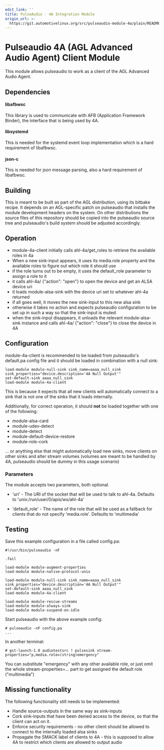 ```yaml
---
edit_link: ''
title: PulseAudio - 4A Integration Module
origin_url: >-
  https://git.automotivelinux.org/src/pulseaudio-module-4a/plain/README.md?h=flounder
---
```


<!-- WARNING: This file is generated by fetch_docs.js using /home/boron/Documents/AGL/docs-webtemplate/site/_data/tocs/apis_services/flounder/flounder-pulseaudio-module-4a-developer-guides-api-services-book.yml -->

# Pulseaudio 4A (AGL Advanced Audio Agent) Client Module

This module allows pulseaudio to work as a client of the AGL Advanced Audio Agent.

## Dependencies

#### libafbwsc
This library is used to communicate with AFB (Application Framework Binder),
the interface that is being used by 4A.

#### libsystemd
This is needed for the systemd event loop implementation which is a hard
requirement of libafbwsc.

#### json-c
This is needed for json message parsing, also a hard requirement of libafbwsc.

## Building

This is meant to be built as part of the AGL distribution, using its bitbake
recipe. It depends on an AGL-specific patch on pulseaudio that installs the
module development headers on the system. On other distributions the source
files of this repository should be copied into the pulseaudio source tree
and pulseaudio's build system should be adjusted accordingly.

## Operation

* module-4a-client initially calls ahl-4a/get_roles to retrieve the available
roles in 4a
* When a new sink-input appears, it uses its media.role property and the
available roles to figure out which role it should use
* if the role turns out to be empty, it uses the default_role parameter to
assign a role to it
* it calls ahl-4a/<role> {"action": "open"} to open the device and get an ALSA
device uri
* it loads module-alsa-sink with the device uri set to whatever ahl-4a returned
* if all goes well, it moves the new sink-input to this new alsa sink
* otherwise it takes no action and expects pulseaudio configuration to be set
up in such a way so that the sink-input is muted
* when the sink-input disappears, it unloads the relevant module-alsa-sink
instance and calls ahl-4a/<role> {"action": "close"} to close the device in 4A

## Configuration

module-4a-client is recommended to be loaded from pulseaudio's default.pa config
file and it should be loaded in combination with a null sink:

```
load-module module-null-sink sink_name=aaaa_null_sink sink_properties="device.description='4A Null Output'"
set-default-sink aaaa_null_sink
load-module module-4a-client
```

This is because it expects that all new clients will automatically connect
to a sink that is not one of the sinks that it loads internally.

Additionally, for correct operation, it should **not** be loaded together
with one of the following:

* module-alsa-card
* module-udev-detect
* module-detect
* module-default-device-restore
* module-role-cork

... or anything else that might automatically load new sinks, move
clients on other sinks and alter stream volumes (volumes are meant to
be handled by 4A, pulseaudio should be dummy in this usage scenario)

### Parameters

The module accepts two parameters, both optional.

* 'uri' - The URI of the socket that will be used to talk to ahl-4a.
Defaults to 'unix:/run/user/0/apis/ws/ahl-4a'

* 'default_role' - The name of the role that will be used as a fallback for
clients that do not specify 'media.role'. Defaults to 'multimedia'

## Testing

Save this example configuration in a file called config.pa:
```
#!/usr/bin/pulseaudio -nF

.fail

load-module module-augment-properties
load-module module-native-protocol-unix

load-module module-null-sink sink_name=aaaa_null_sink sink_properties="device.description='4A Null Output'"
set-default-sink aaaa_null_sink
load-module module-4a-client

load-module module-rescue-streams
load-module module-always-sink
load-module module-suspend-on-idle
```

Start pulseaudio with the above example config:
```
# pulseaudio -nF config.pa
...
```

In another terminal:
```
# gst-launch-1.0 audiotestsrc ! pulsesink stream-properties="p,media.role=(string)emergency"
```

You can substitute "emergency" with any other available role, or just omit the
whole stream-properties=... part to get assigned the default role ("multimedia")

## Missing functionality

The following functionality still needs to be implemented:

* Handle source-outputs in the same way as sink-inputs
* Cork sink-inputs that have been denied access to the device, so that the
client can act on it.
* Enforce security requirements - no other client should be allowed to
connect to the internally loaded alsa sinks
* Propagate the SMACK label of clients to 4A - this is supposed to allow 4A
to restrict which clients are allowed to output audio

